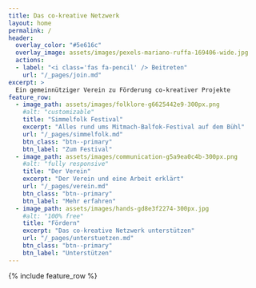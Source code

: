 ```yaml
---
title: Das co-kreative Netzwerk
layout: home
permalink: /
header:
  overlay_color: "#5e616c"
  overlay_image: assets/images/pexels-mariano-ruffa-169406-wide.jpg
  actions:
  - label: "<i class='fas fa-pencil' /> Beitreten"
    url: "/_pages/join.md"
excerpt: >
  Ein gemeinnütziger Verein zu Förderung co-kreativer Projekte
feature_row:
  - image_path: assets/images/folklore-g6625442e9-300px.png
    #alt: "customizable"
    title: "Simmelfolk Festival"
    excerpt: "Alles rund ums Mitmach-Balfok-Festival auf dem Bühl"
    url: "/_pages/simmelfolk.md"
    btn_class: "btn--primary"
    btn_label: "Zum Festival"
  - image_path: assets/images/communication-g5a9ea0c4b-300px.png
    #alt: "fully responsive"
    title: "Der Verein"
    excerpt: "Der Verein und eine Arbeit erklärt"
    url: "/_pages/verein.md"
    btn_class: "btn--primary"
    btn_label: "Mehr erfahren"
  - image_path: assets/images/hands-gd8e3f2274-300px.jpg
    #alt: "100% free"
    title: "Fördern"
    excerpt: "Das co-kreative Netzwerk unterstützen"
    url: "/_pages/unterstuetzen.md"
    btn_class: "btn--primary"
    btn_label: "Unterstützen"
---
```


{% include feature_row %}
